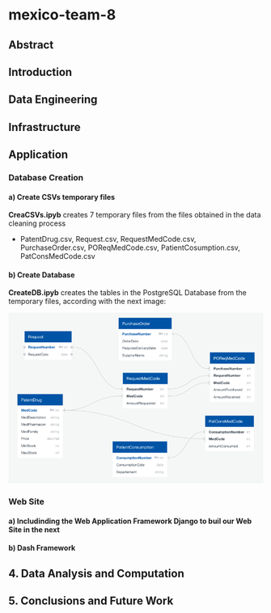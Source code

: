# mexico-team-8
## Abstract
## Introduction
## Data Engineering
## Infrastructure
## Application
### Database Creation
#### a) Create CSVs temporary files

**CreaCSVs.ipyb** creates 7 temporary files from the files obtained in the data cleaning process
- PatentDrug.csv, Request.csv, RequestMedCode.csv, PurchaseOrder.csv, POReqMedCode.csv, PatientCosumption.csv, PatConsMedCode.csv

#### b) Create Database

**CreateDB.ipyb** creates the tables in the PostgreSQL Database from the temporary files, according with the next image:

![alt text](CreateCSVsDB/DB%20design.png "Database")

### Web Site
#### a) Includinding the Web Application Framework Django to buil our Web Site in the next 

#### b) Dash Framework

## 4. Data Analysis and Computation
## 5. Conclusions and Future Work

